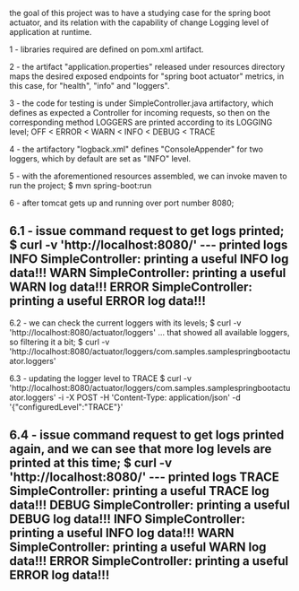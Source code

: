 the goal of this project was to have a studying case for the spring boot actuator, and its relation with the capability of change Logging level of application at runtime.

1 - libraries required are defined on pom.xml artifact.

2 - the artifact "application.properties" released under resources directory maps the desired exposed endpoints for "spring boot actuator" metrics, in this case, for "health", "info" and "loggers".

3 - the code for testing is under SimpleController.java artifactory, which defines as expected a Controller for incoming requests, so then on the corresponding method LOGGERS are printed according to its LOGGING level; OFF < ERROR < WARN < INFO < DEBUG < TRACE

4 - the artifactory "logback.xml" defines "ConsoleAppender" for two loggers, which by default are set as "INFO" level.

5 - with the aforementioned resources assembled, we can invoke maven to run the project;
$ mvn spring-boot:run

6 - after tomcat gets up and running over port number 8080;

6.1 - issue command request to get logs printed;
$ curl -v 'http://localhost:8080/'
--- printed logs
INFO  SimpleController: printing a useful INFO log data!!!
WARN  SimpleController: printing a useful WARN log data!!!
ERROR SimpleController: printing a useful ERROR log data!!!
---

6.2 - we can check the current loggers with its levels;
$ curl -v 'http://localhost:8080/actuator/loggers'
... that showed all available loggers, so filtering it a bit;
$ curl -v 'http://localhost:8080/actuator/loggers/com.samples.samplespringbootactuator.loggers'

6.3 - updating the logger level to TRACE
$ curl -v 'http://localhost:8080/actuator/loggers/com.samples.samplespringbootactuator.loggers' -i -X POST -H 'Content-Type: application/json' -d '{"configuredLevel":"TRACE"}'

6.4 - issue command request to get logs printed again, and we can see that more log levels are printed at this time;
$ curl -v 'http://localhost:8080/'
--- printed logs
TRACE SimpleController: printing a useful TRACE log data!!!
DEBUG SimpleController: printing a useful DEBUG log data!!!
INFO  SimpleController: printing a useful INFO log data!!!
WARN  SimpleController: printing a useful WARN log data!!!
ERROR SimpleController: printing a useful ERROR log data!!!
---
